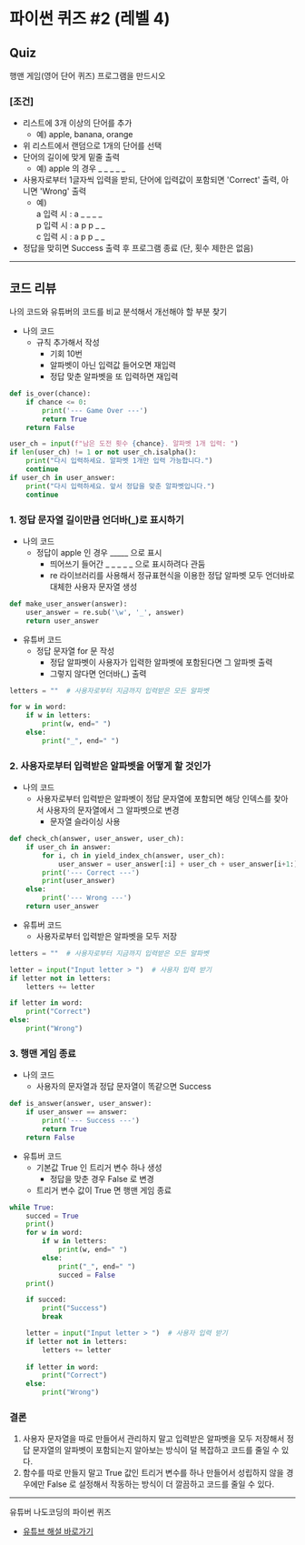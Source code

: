 # 파이썬 퀴즈 #2 (레벨 4)

## Quiz

행맨 게임(영어 단어 퀴즈) 프로그램을 만드시오

### [조건]

- 리스트에 3개 이상의 단어를 추가
    - 예) apple, banana, orange
- 위 리스트에서 랜덤으로 1개의 단어를 선택
- 단어의 길이에 맞게 밑줄 출력
    - 예) apple 의 경우 _ _ _ _ _
- 사용자로부터 1글자씩 입력을 받되, 단어에 입력값이 포함되면 'Correct' 출력, 아니면 'Wrong' 출력
    - 예)<br>
        a 입력 시 : a _ _ _ _<br>
        p 입력 시 : a p p _ _<br>
        c 입력 시 : a p p _ _
- 정답을 맞히면 Success 출력 후 프로그램 종료 (단, 횟수 제한은 없음)

---

## 코드 리뷰

나의 코드와 유튜버의 코드를 비교 분석해서 개선해야 할 부분 찾기

- 나의 코드
    - 규칙 추가해서 작성
        - 기회 10번
        - 알파벳이 아닌 입력값 들어오면 재입력
        - 정답 맞춘 알파벳을 또 입력하면 재입력

```python
def is_over(chance):
    if chance <= 0:
        print('--- Game Over ---')
        return True
    return False

user_ch = input(f"남은 도전 횟수 {chance}. 알파벳 1개 입력: ")
if len(user_ch) != 1 or not user_ch.isalpha():
    print("다시 입력하세요. 알파벳 1개만 입력 가능합니다.")
    continue
if user_ch in user_answer:
    print("다시 입력하세요. 앞서 정답을 맞춘 알파벳입니다.")
    continue
```

### 1. 정답 문자열 길이만큼 언더바(_)로 표시하기

- 나의 코드
    - 정답이 apple 인 경우 _____ 으로 표시
        - 띄어쓰기 들어간 _ _ _ _ _ 으로 표시하려다 관둠
        - re 라이브러리를 사용해서 정규표현식을 이용한 정답 알파벳 모두 언더바로 대체한 사용자 문자열 생성

```python
def make_user_answer(answer):
    user_answer = re.sub('\w', '_', answer)
    return user_answer
```

- 유튜버 코드
    - 정답 문자열 for 문 작성
        - 정답 알파벳이 사용자가 입력한 알파벳에 포함된다면 그 알파벳 출력
        - 그렇지 않다면 언더바(_) 출력

```python
letters = ""  # 사용자로부터 지금까지 입력받은 모든 알파벳

for w in word:
    if w in letters:
        print(w, end=" ")
    else:
        print("_", end=" ")
```

### 2. 사용자로부터 입력받은 알파벳을 어떻게 할 것인가

- 나의 코드
    - 사용자로부터 입력받은 알파벳이 정답 문자열에 포함되면 해당 인덱스를 찾아서 사용자의 문자열에서 그 알파벳으로 변경
        - 문자열 슬라이싱 사용

```python
def check_ch(answer, user_answer, user_ch):
    if user_ch in answer:
        for i, ch in yield_index_ch(answer, user_ch):
            user_answer = user_answer[:i] + user_ch + user_answer[i+1:]
        print('--- Correct ---')
        print(user_answer)
    else:
        print('--- Wrong ---')
    return user_answer
```

- 유튜버 코드
    - 사용자로부터 입력받은 알파벳을 모두 저장

```python
letters = ""  # 사용자로부터 지금까지 입력받은 모든 알파벳

letter = input("Input letter > ")  # 사용자 입력 받기
if letter not in letters:
    letters += letter

if letter in word:
    print("Correct")
else:
    print("Wrong")
```

### 3. 행맨 게임 종료

- 나의 코드
    - 사용자의 문자열과 정답 문자열이 똑같으면 Success

```python
def is_answer(answer, user_answer):
    if user_answer == answer:
        print('--- Success ---')
        return True
    return False
```

- 유튜버 코드
    - 기본값 True 인 트리거 변수 하나 생성
        - 정답을 맞춘 경우 False 로 변경
    - 트리거 변수 값이 True 면 행맨 게임 종료

```python
while True:
    succed = True
    print()
    for w in word:
        if w in letters:
            print(w, end=" ")
        else:
            print("_", end=" ")
            succed = False
    print()

    if succed:
        print("Success")
        break

    letter = input("Input letter > ")  # 사용자 입력 받기
    if letter not in letters:
        letters += letter
    
    if letter in word:
        print("Correct")
    else:
        print("Wrong")
```

### 결론

1. 사용자 문자열을 따로 만들어서 관리하지 말고 입력받은 알파벳을 모두 저장해서 정답 문자열의 알파벳이 포함되는지 알아보는 방식이 덜 복잡하고 코드를 줄일 수 있다.
2. 함수를 따로 만들지 말고 True 값인 트리거 변수를 하나 만들어서 성립하지 않을 경우에만 False 로 설정해서 작동하는 방식이 더 깔끔하고 코드를 줄일 수 있다.

---

유튜버 나도코딩의 파이썬 퀴즈

- [유튜브 해설 바로가기][youtube]

[youtube]: https://youtu.be/487mr-e_Z74